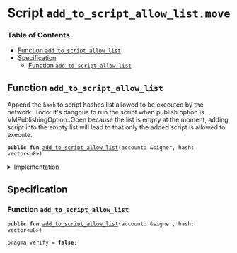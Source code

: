 
<a name="SCRIPT"></a>

# Script `add_to_script_allow_list.move`

### Table of Contents

-  [Function `add_to_script_allow_list`](#SCRIPT_add_to_script_allow_list)
-  [Specification](#SCRIPT_Specification)
    -  [Function `add_to_script_allow_list`](#SCRIPT_Specification_add_to_script_allow_list)



<a name="SCRIPT_add_to_script_allow_list"></a>

## Function `add_to_script_allow_list`

Append the <code>hash</code> to script hashes list allowed to be executed by the network.
Todo: it's dangous to run the script when publish option is VMPublishingOption::Open
because the list is empty at the moment, adding script into the empty list will lead to
that only the added script is allowed to execute.


<pre><code><b>public</b> <b>fun</b> <a href="#SCRIPT_add_to_script_allow_list">add_to_script_allow_list</a>(account: &signer, hash: vector&lt;u8&gt;)
</code></pre>



<details>
<summary>Implementation</summary>


<pre><code><b>fun</b> <a href="#SCRIPT_add_to_script_allow_list">add_to_script_allow_list</a>(account: &signer, hash: vector&lt;u8&gt;) {
    <a href="../../modules/doc/TransactionPublishOption.md#0x1_TransactionPublishOption_add_to_script_allow_list">TransactionPublishOption::add_to_script_allow_list</a>(account, hash)
}
</code></pre>



</details>

<a name="SCRIPT_Specification"></a>

## Specification


<a name="SCRIPT_Specification_add_to_script_allow_list"></a>

### Function `add_to_script_allow_list`


<pre><code><b>public</b> <b>fun</b> <a href="#SCRIPT_add_to_script_allow_list">add_to_script_allow_list</a>(account: &signer, hash: vector&lt;u8&gt;)
</code></pre>




<pre><code>pragma verify = <b>false</b>;
</code></pre>
